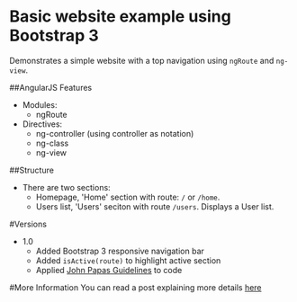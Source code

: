 # Basic website example using Bootstrap 3
Demonstrates a simple website with a top navigation using `ngRoute` and `ng-view`.

##AngularJS Features
- Modules:
  - ngRoute
- Directives:  
  - ng-controller (using controller as notation)
  - ng-class
  - ng-view

##Structure
- There are two sections:
  - Homepage, 'Home' section with route: `/` or `/home`. 
  - Users list, 'Users' seciton with route `/users`. Displays a User list.

#Versions
- 1.0
  - Added Bootstrap 3 responsive navigation bar
  - Added `isActive(route)` to highlight active section
  - Applied [John Papas Guidelines](https://github.com/johnpapa/angular-styleguide) to code 

#More Information
You can read a post explaining more details [here](http://bit.ly/ngNewRouter)